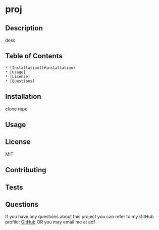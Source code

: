 # proj
 
  ## Description
  desc

  ## Table of Contents
    * [Installation](#installation)
    * [Usage]
    * [License]
    * [Questions]

  ## Installation
  clone repo

  ## Usage

  ## License
  MIT

  ## Contributing

  ## Tests

  ## Questions
  If you have any questions about this project you can refer to my GitHub profile: [GitHub](mcc)
  OR you may email me at adf
  